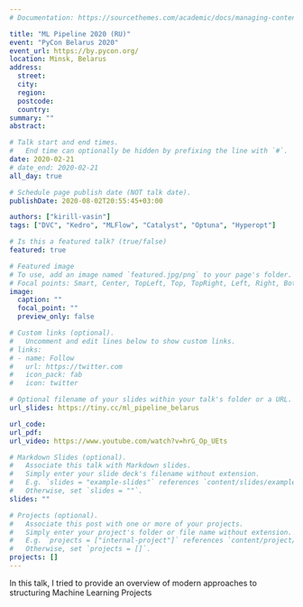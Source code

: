 ```yaml
---
# Documentation: https://sourcethemes.com/academic/docs/managing-content/

title: "ML Pipeline 2020 (RU)"
event: "PyCon Belarus 2020"
event_url: https://by.pycon.org/
location: Minsk, Belarus
address:
  street:
  city:
  region:
  postcode:
  country: 
summary: ""
abstract:

# Talk start and end times.
#   End time can optionally be hidden by prefixing the line with `#`.
date: 2020-02-21
# date_end: 2020-02-21
all_day: true

# Schedule page publish date (NOT talk date).
publishDate: 2020-08-02T20:55:45+03:00

authors: ["kirill-vasin"]
tags: ["DVC", "Kedro", "MLFlow", "Catalyst", "Optuna", "Hyperopt"]

# Is this a featured talk? (true/false)
featured: true

# Featured image
# To use, add an image named `featured.jpg/png` to your page's folder. 
# Focal points: Smart, Center, TopLeft, Top, TopRight, Left, Right, BottomLeft, Bottom, BottomRight.
image:
  caption: ""
  focal_point: ""
  preview_only: false

# Custom links (optional).
#   Uncomment and edit lines below to show custom links.
# links:
# - name: Follow
#   url: https://twitter.com
#   icon_pack: fab
#   icon: twitter

# Optional filename of your slides within your talk's folder or a URL.
url_slides: https://tiny.cc/ml_pipeline_belarus

url_code:
url_pdf:
url_video: https://www.youtube.com/watch?v=hrG_Op_UEts

# Markdown Slides (optional).
#   Associate this talk with Markdown slides.
#   Simply enter your slide deck's filename without extension.
#   E.g. `slides = "example-slides"` references `content/slides/example-slides.md`.
#   Otherwise, set `slides = ""`.
slides: ""

# Projects (optional).
#   Associate this post with one or more of your projects.
#   Simply enter your project's folder or file name without extension.
#   E.g. `projects = ["internal-project"]` references `content/project/deep-learning/index.md`.
#   Otherwise, set `projects = []`.
projects: []
---
```

In this talk, I tried to provide an overview of modern approaches to structuring Machine Learning Projects